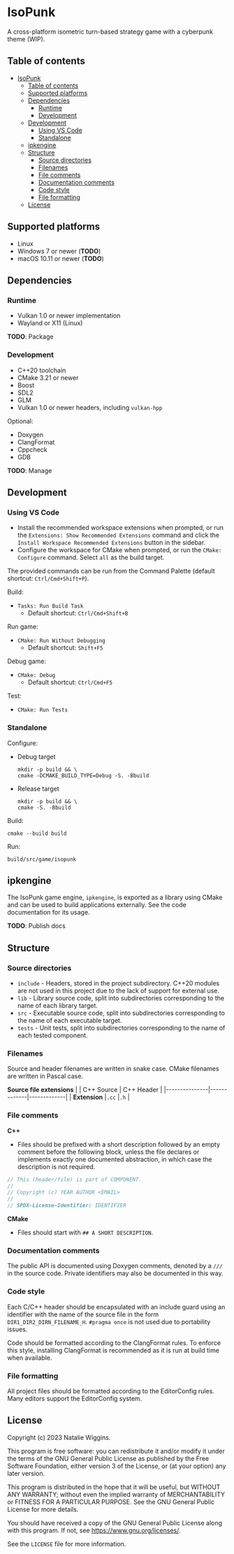 # IsoPunk
A cross-platform isometric turn-based strategy game with a cyberpunk theme
(WIP).

## Table of contents
* [IsoPunk](#isopunk)
  * [Table of contents](#table-of-contents)
  * [Supported platforms](#supported-platforms)
  * [Dependencies](#dependencies)
    * [Runtime](#runtime)
    * [Development](#development)
  * [Development](#development-1)
    * [Using VS Code](#using-vs-code)
    * [Standalone](#standalone)
  * [ipkengine](#ipkengine)
  * [Structure](#structure)
    * [Source directories](#source-directories)
    * [Filenames](#filenames)
    * [File comments](#file-comments)
    * [Documentation comments](#documentation-comments)
    * [Code style](#code-style)
    * [File formatting](#file-formatting)
  * [License](#license)

## Supported platforms
* Linux
* Windows 7 or newer (**TODO**)
* macOS 10.11 or newer (**TODO**)

## Dependencies
### Runtime
* Vulkan 1.0 or newer implementation
* Wayland or X11 (Linux)

**TODO**: Package

### Development
* C++20 toolchain
* CMake 3.21 or newer
* Boost
* SDL2
* GLM
* Vulkan 1.0 or newer headers, including `vulkan-hpp`

Optional:
* Doxygen
* ClangFormat
* Cppcheck
* GDB

**TODO**: Manage

## Development
### Using VS Code
* Install the recommended workspace extensions when prompted, or run the
  `Extensions: Show Recommended Extensions` command and click the
  `Install Workspace Recommended Extensions` button in the sidebar.
* Configure the workspace for CMake when prompted, or run the `CMake: Configure`
  command. Select `all` as the build target.

The provided commands can be run from the Command Palette (default shortcut:
`Ctrl/Cmd+Shift+P`).

Build:
* `Tasks: Run Build Task`
  * Default shortcut: `Ctrl/Cmd+Shift+B`

Run game:
* `CMake: Run Without Debugging`
  * Default shortcut: `Shift+F5`

Debug game:
* `CMake: Debug`
  * Default shortcut: `Ctrl/Cmd+F5`

Test:
* `CMake: Run Tests`

### Standalone
Configure:
* Debug target
  ```shell
  mkdir -p build && \
  cmake -DCMAKE_BUILD_TYPE=Debug -S. -Bbuild
  ```
* Release target
  ```shell
  mkdir -p build && \
  cmake -S. -Bbuild
  ```

Build:
```shell
cmake --build build
```

Run:
```shell
build/src/game/isopunk
```

## ipkengine
The IsoPunk game engine, `ipkengine`, is exported as a library using CMake and
can be used to build applications externally. See the code documentation for
its usage.

**TODO**: Publish docs

## Structure
### Source directories
* `include` - Headers, stored in the project subdirectory. C++20 modules are not
  used in this project due to the lack of support for external use.
* `lib` - Library source code, split into subdirectories corresponding to the
  name of each library target.
* `src` - Executable source code, split into subdirectories corresponding to the
  name of each executable target.
* `tests` - Unit tests, split into subdirectories corresponding to the name of
  each tested component.

### Filenames
Source and header filenames are written in snake case. CMake filenames are
written in Pascal case.

**Source file extensions**
|               | C++ Source  | C++ Header  |
|---------------|-------------|-------------|
| **Extension** |`.cc`        |`.h`         |

### File comments
**C++**
* Files should be prefixed with a short description followed by an empty comment
  before the following block, unless the file declares or implements exactly one
  documented abstraction, in which case the description is not required.
```c++
// This (header/file) is part of COMPONENT.
//
// Copyright (c) YEAR AUTHOR <EMAIL>
//
// SPDX-License-Identifier: IDENTIFIER
```
**CMake**
* Files should start with `## A SHORT DESCRIPTION`.

### Documentation comments
The public API is documented using Doxygen comments, denoted by a `///` in the
source code. Private identifiers may also be documented in this way.

### Code style
Each C/C++ header should be encapsulated with an include guard using an
identifier with the name of the source file in the form
`DIR1_DIR2_DIRN_FILENAME_H`. `#pragma once` is not used due to portability
issues.

Code should be formatted according to the ClangFormat rules. To enforce this
style, installing ClangFormat is recommended as it is run at build time when
available.

### File formatting
All project files should be formatted according to the EditorConfig rules. Many
editors support the EditorConfig system.

## License
Copyright (c) 2023 Natalie Wiggins.

This program is free software: you can redistribute it and/or modify it under
the terms of the GNU General Public License as published by the Free Software
Foundation, either version 3 of the License, or (at your option) any later
version.

This program is distributed in the hope that it will be useful, but WITHOUT ANY
WARRANTY; without even the implied warranty of MERCHANTABILITY or FITNESS FOR A
PARTICULAR PURPOSE. See the GNU General Public License for more details.

You should have received a copy of the GNU General Public License along with
this program. If not, see <https://www.gnu.org/licenses/>.

See the `LICENSE` file for more information.
